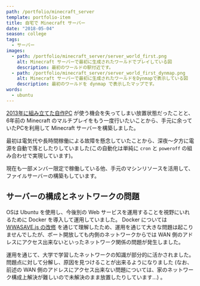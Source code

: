 ```yaml
---
path: /portfolio/minecraft_server
template: portfolio-item
title: 自宅で Minecraft サーバー
date: "2018-05-04"
season: college
tags:
  - サーバー
images:
  - path: /portfolio/minecraft_server/server_world_first.png
    alt: Minecraft サーバーで最初に生成されたワールドでプレイしている図
    description: 最初のワールドの駅付近です。
  - path: /portfolio/minecraft_server/server_world_first_dynmap.png
    alt: Minecraft サーバーで最初に生成されたワールドをDynmapで表示している図
    description: 最初のワールドを dynmap で表示したマップです。
words:
  - ubuntu
---
```


[2013年に組み立てた自作PC](/portfolio/build_pc) が使う機会を失ってしまい放置状態だったことと、6年前の Minecraft のマルチプレイをもう一度行いたいことから、手元に余っていたPCを利用して Minecraft サーバーを構築しました。

最初は電気代や長時間稼働による故障を懸念していたことから、深夜～夕方に電源を自動で落としたりしていました(この自動化は単純に `cron` と `poweroff` の組み合わせで実現しています)。

現在も一部メンバー限定で稼働している他、手元のマシンリソースを活用して、ファイルサーバーの構築もしています。

## サーバーの構成とネットワークの問題

OSは Ubuntu を使用し、今後別の Web サービスを運用することを視野にいれるために Docker を導入して運用していました。 Docker については [WWASAVE.js の改修](/portfolio/wwa_save_js) を通じて理解したため、運用を通じて大きな問題は起こりませんでしたが、ポート開放しても内側のネットワークからでは WAN 側のアドレスにアクセス出来ないといったネットワーク関係の問題が発生しました。

運用を通じて、大学で学習したネットワークの知識が部分的に活かされました。問題点に対して分解し、原因を見つけることが出来るようになりました (なお、前述の WAN 側のアドレスにアクセス出来ない問題については、家のネットワーク構成上解決が難しいので未解決のまま放置したりしています...) 。
